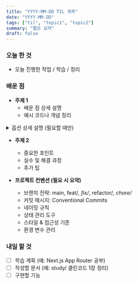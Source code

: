 ```yaml
---
title: "YYYY-MM-DD TIL 제목"
date: "YYYY-MM-DD"
tags: ["til", "topic1", "topic2"]
summary: "짧은 요약"
draft: false
---
```


### 오늘 한 것
- 오늘 진행한 작업 / 학습 / 정리

### 배운 점
- **주제 1**
  - 배운 점 상세 설명
  - 예시 코드나 개념 정리
<details>
  <summary>옵션 상세 설명 (필요할 때만)</summary>

- **옵션A**
  - 설명 내용
- **옵션B**
  - 설명 내용

</details>

- **주제 2**
  - 중요한 포인트
  - 실수 및 해결 과정
  - 추가 팁

- **프로젝트 컨벤션 (필요 시 요약)**
  - 브랜치 전략: main, feat/*, fix/*, refactor/*, chore/*
  - 커밋 메시지: Conventional Commits
  - 네이밍 규칙
  - 상태 관리 도구
  - 스타일 & 접근성 기준
  - 환경 변수 관리

### 내일 할 것
- [ ] 학습 계획 (예: Next.js App Router 공부)
- [ ] 작성할 문서 (예: study/ 클린코드 1장 정리)
- [ ] 구현할 기능
